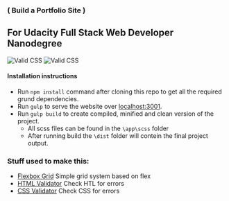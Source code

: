 ### ( Build a Portfolio Site ) 

## For Udacity Full Stack Web Developer Nanodegree

![Valid CSS](http://jigsaw.w3.org/css-validator/images/vcss) ![Valid CSS](http://jigsaw.w3.org/css-validator/images/vcss-blue)
#### Installation instructions

 * Run `npm install` command after cloning this repo to get all the required grund dependencies.
 * Run `gulp` to serve the website over [localhost:3001](localhost:3001).
 * Run `gulp build` to create compiled, minified and clean version of the project.
 	* All scss files can be found in the `\app\scss` folder
  	* After running build the `\dist` folder will contein the final project output.

### Stuff used to make this:

 * [Flexbox Grid](http://flexboxgrid.com/) Simple grid system based on flex
 * [HTML Validator](http://validator.w3.org/#validate_by_input) Check HTL for errors
 * [CSS Validator](http://jigsaw.w3.org/css-validator/#validate_by_input) Check CSS for errors
